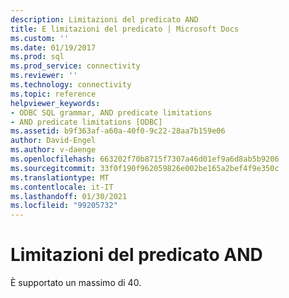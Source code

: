 ```yaml
---
description: Limitazioni del predicato AND
title: E limitazioni del predicato | Microsoft Docs
ms.custom: ''
ms.date: 01/19/2017
ms.prod: sql
ms.prod_service: connectivity
ms.reviewer: ''
ms.technology: connectivity
ms.topic: reference
helpviewer_keywords:
- ODBC SQL grammar, AND predicate limitations
- AND predicate limitations [ODBC]
ms.assetid: b9f363af-a60a-40f0-9c22-28aa7b159e06
author: David-Engel
ms.author: v-daenge
ms.openlocfilehash: 663202f70b8715f7307a46d01ef9a6d8ab5b9206
ms.sourcegitcommit: 33f0f190f962059826e002be165a2bef4f9e350c
ms.translationtype: MT
ms.contentlocale: it-IT
ms.lasthandoff: 01/30/2021
ms.locfileid: "99205732"
---
```

# <a name="and-predicate-limitations"></a>Limitazioni del predicato AND
È supportato un massimo di 40.
